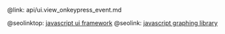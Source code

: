 @link: api/ui.view_onkeypress_event.md

@seolinktop: [javascript ui framework](https://webix.com)
@seolink: [javascript graphing library](https://webix.com/widget/charts/)